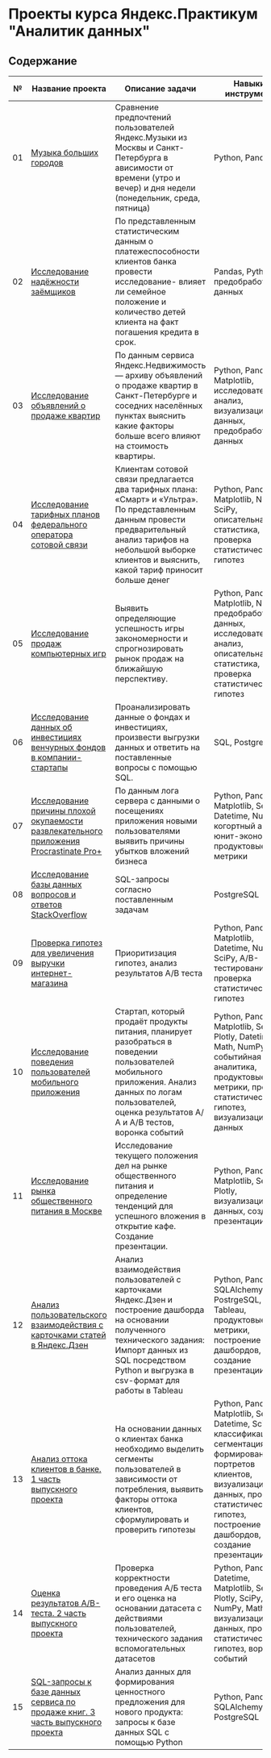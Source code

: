 # Проекты курса Яндекс.Практикум "Аналитик данных"
## Содержание
|№	|Название проекта   	|Описание задачи	|Навыки и инструменты    |
|---|---------------------|-----------------|------------------------|
|01 |[Музыка больших городов](https://github.com/Mariia86/ya_practicum_2022)|Сравнение предпочтений пользователей Яндекс.Музыки из Москвы и Санкт-Петербурга в ависимости от времени (утро и вечер) и дня недели (понедельник, среда, пятница)|Python, Pandas|
|02 |[Исследование надёжности заёмщиков](https://github.com/Mariia86/ya_practicum_2022)|По представленным статистическим данным о платежеспособности клиентов банка провести исследование- влияет ли семейное положение и количество детей клиента на факт погашения кредита в срок.|Pandas, Python, предобработка данных|
|03 |[Исследование объявлений о продаже квартир](https://github.com/Mariia86/ya_practicum_2022)|По данным сервиса Яндекс.Недвижимость — архиву объявлений о продаже квартир в Санкт-Петербурге и соседних населённых пунктах выяснить какие факторы больше всего влияют на стоимость квартиры.|Python, Pandas, Matplotlib, исследовательский анализ, визуализация данных, предобработка данных|
|04 |[Исследование тарифных планов федерального оператора сотовой связи](https://github.com/Mariia86/ya_practicum_2022)|Клиентам сотовой связи предлагается два тарифных плана: «Смарт» и «Ультра». По представленным данным провести предварительный анализ тарифов на небольшой выборке клиентов и выяснить, какой тариф приносит больше денег|Python, Pandas, Matplotlib, NumPy, SciPy, описательная статистика, проверка статистических гипотез|
|05 |[Исследование продаж компьютерных игр](https://github.com/Mariia86/ya_practicum_2022)|Выявить определяющие успешность игры закономерности и спрогнозировать рынок продаж на ближайшую перспективу.|Python, Pandas, Matplotlib, NumPy, предобработка данных, исследовательский анализ, описательная статистика, проверка статистических гипотез|
|06 |[Исследование данных об инвестициях венчурных фондов в компании-стартапы](https://github.com/Mariia86/ya_practicum_2022)|Проанализировать данные о фондах и инвестициях, произвести выгрузки данных и ответить на поставленные вопросы с помощью SQL.|SQL, PostgreSQL|
|07 |[Исследование причины плохой окупаемости развлекательного приложения Procrastinate Pro+](https://github.com/Mariia86/ya_practicum_2022)|По данным лога сервера с данными о посещениях приложения новыми пользователями выявить причины убытков вложений бизнеса|Python, Pandas, Matplotlib, Seaborn, Datetime, NumPy, когортный анализ, юнит-экономика, продуктовые метрики|
|08 |[Исследование базы данных вопросов и ответов StackOverflow](https://github.com/Mariia86/ya_practicum_2022)|SQL-запросы согласно поставленным задачам|PostgreSQL|
|09 |[Проверка гипотез для увеличения выручки интернет-магазина](https://github.com/Mariia86/ya_practicum_2022)|Приоритизация гипотез, анализ результатов А/В теста|Python, Pandas, Matplotlib, Datetime, NumPy, SciPy, А/В-тестирование, проверка статистических гипотез|
|10 |[Исследование поведения пользователей мобильного приложения](https://github.com/Mariia86/ya_practicum_2022)|Стартап, который продаёт продукты питания, планирует разобраться в поведении пользователей мобильного приложения. Анализ данных по логам пользователей, оценка результатов А/А и А/В тестов, воронка событий|Python, Pandas, Matplotlib, Seaborn, Plotly, Datetime, Math, NumPy, событийная аналитика, продуктовые метрики, проверка статистических гипотез, визуализация данных|
|11 |[Исследование рынка общественного питания в Москве](https://github.com/Mariia86/ya_practicum_2022)|Исследование текущего положения дел на рынке общественного питания и определение тенденций для успешного вложения в открытие кафе. Создание презентации.|Python, Pandas, Matplotlib, Seaborn, Plotly, визуализация данных, создание презентации|
|12 |[Анализ пользовательского взаимодействия с карточками статей в Яндекс.Дзен](https://github.com/Mariia86/ya_practicum_2022)|Анализ взаимодействия пользователей с карточками Яндекс.Дзен и построение дашборда на основании полученного технического задания: Импорт данных из SQL посредством Python и выгрузка в csv-формат для работы в Tableau|Python, Pandas, SQLAlchemy, PostrgeSQL, Tableau, продуктовые метрики, построение дашбордов, создание презентации|
|13 |[Анализ оттока клиентов в банке. 1 часть выпускного проекта](https://github.com/Mariia86/ya_practicum_2022)|На основании данных о клиентах банка необходимо выделить сегменты пользователей в зависимости от потребления, выявить факторы оттока клиентов, сформулировать и проверить гипотезы|Python, Pandas, Matplotlib, Seaborn, Datetime, SciPy, классификация, сегментация, формирование портретов клиентов, визуализация данных, проверка статистических гипотез, построение дашбордов, создание презентации|
|14 |[Оценка результатов A/B-теста. 2 часть выпускного проекта](https://github.com/Mariia86/ya_practicum_2022)|Проверка корректности проведения А/Б теста и его оценка на основании датасета с действиями пользователей, технического задания вспомогательных датасетов|Python, Pandas, Datetime, Matplotlib, Seaborn, Plotly, SciPy, NumPy, Math, визуализация данных, проверка статистических гипотез, воронка событий|
|15 |[SQL-запросы к базе данных сервиса по продаже книг. 3 часть выпускного проекта](https://github.com/Mariia86/ya_practicum_2022)|Анализ данных для формирования ценностного предложения для нового продукта: запросы к базе данных SQL с помощью Python|Python, Pandas, SQLAlchemy, PostgreSQL|
